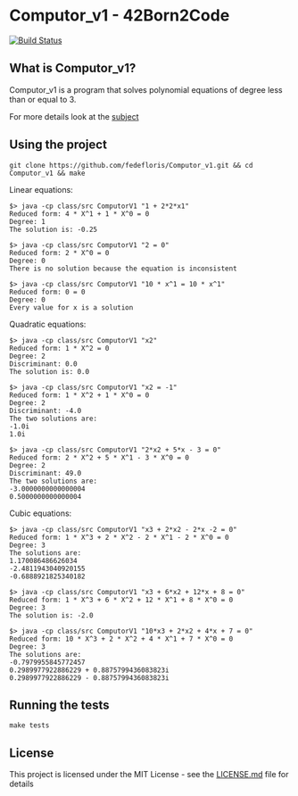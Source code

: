 # Computor_v1 - 42Born2Code
[![Build Status](https://travis-ci.com/fedefloris/Computor_v1.svg?token=dH8C3CpkpNBzxeKzZ8gb&branch=master)](https://travis-ci.com/fedefloris/Computor_v1)

## What is Computor_v1?
Computor_v1 is a program that solves polynomial equations of degree less than or equal to 3.

For more details look at the [subject](subject.pdf)

## Using the project
```console
git clone https://github.com/fedefloris/Computor_v1.git && cd Computor_v1 && make
```
Linear equations:
```console
$> java -cp class/src ComputorV1 "1 + 2*2*x1"
Reduced form: 4 * X^1 + 1 * X^0 = 0
Degree: 1
The solution is: -0.25
```
```console
$> java -cp class/src ComputorV1 "2 = 0"
Reduced form: 2 * X^0 = 0
Degree: 0
There is no solution because the equation is inconsistent
```
```console
$> java -cp class/src ComputorV1 "10 * x^1 = 10 * x^1"
Reduced form: 0 = 0
Degree: 0
Every value for x is a solution
```
Quadratic equations:
```console
$> java -cp class/src ComputorV1 "x2"
Reduced form: 1 * X^2 = 0
Degree: 2
Discriminant: 0.0
The solution is: 0.0
```
```console
$> java -cp class/src ComputorV1 "x2 = -1"
Reduced form: 1 * X^2 + 1 * X^0 = 0
Degree: 2
Discriminant: -4.0
The two solutions are:
-1.0i
1.0i
```
```console
$> java -cp class/src ComputorV1 "2*x2 + 5*x - 3 = 0"
Reduced form: 2 * X^2 + 5 * X^1 - 3 * X^0 = 0
Degree: 2
Discriminant: 49.0
The two solutions are:
-3.0000000000000004
0.5000000000000004
```
Cubic equations:
```console
$> java -cp class/src ComputorV1 "x3 + 2*x2 - 2*x -2 = 0"
Reduced form: 1 * X^3 + 2 * X^2 - 2 * X^1 - 2 * X^0 = 0
Degree: 3
The solutions are:
1.170086486626034
-2.4811943040920155
-0.6888921825340182
```
```console
$> java -cp class/src ComputorV1 "x3 + 6*x2 + 12*x + 8 = 0"
Reduced form: 1 * X^3 + 6 * X^2 + 12 * X^1 + 8 * X^0 = 0
Degree: 3
The solution is: -2.0
```
```console
$> java -cp class/src ComputorV1 "10*x3 + 2*x2 + 4*x + 7 = 0"
Reduced form: 10 * X^3 + 2 * X^2 + 4 * X^1 + 7 * X^0 = 0
Degree: 3
The solutions are:
-0.7979955845772457
0.2989977922886229 + 0.8875799436083823i
0.2989977922886229 - 0.8875799436083823i
```
## Running the tests

```console
make tests
```

## License
This project is licensed under the MIT License - see the [LICENSE.md](LICENSE) file for details
